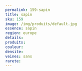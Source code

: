 ```yaml
---
permalink: 159-sapin
title: sapin
sku: 159
image: /img/produits/default.jpg
essence: sapin
region: europe
details: 
produits: 
couleur: 
densite: 
veines: sans
rarete: 
---
```

